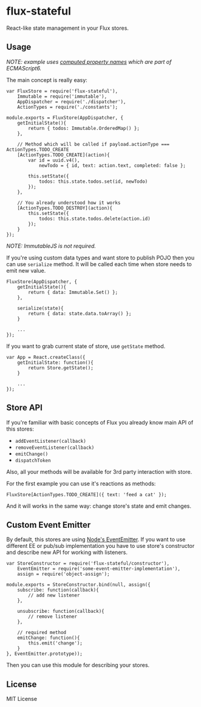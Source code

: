 # flux-stateful

React-like state management in your Flux stores.

## Usage

*NOTE: example uses [computed property names](https://developer.mozilla.org/en-US/docs/Web/JavaScript/Reference/Operators/Object_initializer#Computed_property_names) which are part of ECMAScript6.*

The main concept is really easy:

	var FluxStore = require('flux-stateful'),
		Immutable = require('immutable'),
		AppDispatcher = require('./dispatcher'),
		ActionTypes = require('./constants');

	module.exports = FluxStore(AppDispatcher, {
		getInitialState(){
			return { todos: Immutable.OrderedMap() };
		},

		// Method which will be called if payload.actionType === ActionTypes.TODO_CREATE
		[ActionTypes.TODO_CREATE](action){
			var id = uuid.v4(),
				newTodo = { id, text: action.text, completed: false };

			this.setState({
				todos: this.state.todos.set(id, newTodo)
			});
		},

		// You already understood how it works
		[ActionTypes.TODO_DESTROY](action){
			this.setState({
				todos: this.state.todos.delete(action.id)
			});
		}		
	});

*NOTE: ImmutableJS is not required.*

If you're using custom data types and want store to publish POJO then you can use `serialize` method. It will be called each time when store needs to emit new value.

	FluxStore(AppDispatcher, {
		getInitialState(){
			return { data: Immutable.Set() };
		},

		serialize(state){
			return { data: state.data.toArray() };
		}

		...
	});

If you want to grab current state of store, use `getState` method.

	var App = React.createClass({
		getInitialState: function(){
			return Store.getState();
		}

		...
	});

## Store API

If you're familiar with basic concepts of Flux you already know main API of this stores:

 * `addEventListener(callback)`
 * `removeEventListener(callback)`
 * `emitChange()`
 * `dispatchToken`

Also, all your methods will be available for 3rd party interaction with store.

For the first example you can use it's reactions as methods:

	FluxStore[ActionTypes.TODO_CREATE]({ text: 'feed a cat' });

And it will works in the same way: change store's state and emit changes.

## Custom Event Emitter

By default, this stores are using [Node's EventEmitter](https://nodejs.org/api/events.html). If you want to use different EE or pub/sub implementation you have to use store's constructor and describe new API for working with listeners.

	var StoreConstructor = require('flux-stateful/constructor'),
		EventEmitter = require('some-event-emitter-implementation'),
		assign = require('object-assign');

	module.exports = StoreConstructor.bind(null, assign({
		subscribe: function(callback){
			// add new listener
		},

		unsubscribe: function(callback){
			// remove listener
		},

		// required method
		emitChange: function(){
			this.emit('change');
		}
	}, EventEmitter.prototype));

Then you can use this module for describing your stores.

## License

MIT License